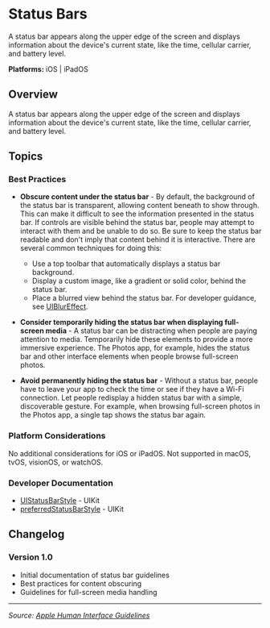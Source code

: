 # Status Bars

A status bar appears along the upper edge of the screen and displays information about the device's current state, like the time, cellular carrier, and battery level.

**Platforms:** iOS | iPadOS

## Overview

A status bar appears along the upper edge of the screen and displays information about the device's current state, like the time, cellular carrier, and battery level.

## Topics

### Best Practices

- **Obscure content under the status bar** - By default, the background of the status bar is transparent, allowing content beneath to show through. This can make it difficult to see the information presented in the status bar. If controls are visible behind the status bar, people may attempt to interact with them and be unable to do so. Be sure to keep the status bar readable and don't imply that content behind it is interactive. There are several common techniques for doing this:
  - Use a top toolbar that automatically displays a status bar background.
  - Display a custom image, like a gradient or solid color, behind the status bar.
  - Place a blurred view behind the status bar. For developer guidance, see [UIBlurEffect](https://developer.apple.com/documentation/uikit/uiblureffect).

- **Consider temporarily hiding the status bar when displaying full-screen media** - A status bar can be distracting when people are paying attention to media. Temporarily hide these elements to provide a more immersive experience. The Photos app, for example, hides the status bar and other interface elements when people browse full-screen photos.

- **Avoid permanently hiding the status bar** - Without a status bar, people have to leave your app to check the time or see if they have a Wi-Fi connection. Let people redisplay a hidden status bar with a simple, discoverable gesture. For example, when browsing full-screen photos in the Photos app, a single tap shows the status bar again.

### Platform Considerations

No additional considerations for iOS or iPadOS. Not supported in macOS, tvOS, visionOS, or watchOS.

### Developer Documentation

- [UIStatusBarStyle](https://developer.apple.com/documentation/uikit/uistatusbarstyle) - UIKit
- [preferredStatusBarStyle](https://developer.apple.com/documentation/uikit/uiviewcontroller/1621416-preferredstatusbarstyle) - UIKit

## Changelog

### Version 1.0
- Initial documentation of status bar guidelines
- Best practices for content obscuring
- Guidelines for full-screen media handling

---

*Source: [Apple Human Interface Guidelines](https://developer.apple.com/design/human-interface-guidelines/status-bars)*